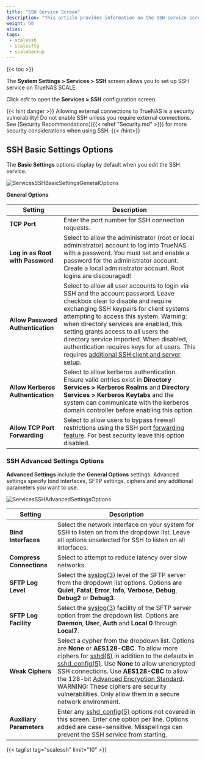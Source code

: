 ```yaml
---
title: "SSH Service Screen"
description: "This article provides information on the SSH service screens and settings."
weight: 60
alias: 
tags:
 - scalessh
 - scalesftp
 - scalebackup
---
```


{{< toc >}}


The **System Settings > Services > SSH** screen allows you to set up SSH service on TrueNAS SCALE.

Click <i class="material-icons" aria-hidden="true" title="Configure">edit</i> to open the **Services > SSH** configuration screen.

{{< hint danger >}}
Allowing external connections to TrueNAS is a security vulnerability!
Do not enable SSH unless you require external connections.
See [Security Recommendations]({{< relref "Security.md" >}}) for more security considerations when using SSH.
{{< /hint>}}
## SSH Basic Settings Options

The **Basic Settings** options display by default when you edit the SSH service. 

![ServicesSSHBasicSettingsGeneralOptions](/images/SCALE/22.12/ServicesSSHBasicSettingsGeneralOptions.png "SSH Basic Settings General Options")

**General Options**

| Setting | Description |
|---------|-------------|
| **TCP Port** | Enter the port number for SSH connection requests. |
| **Log in as Root with Password** | Select to allow the administrator (root or local administrator) account to log into TrueNAS with a password. You must set and enable a password for the administrator account. Create a local administrator account. Root logins are discouraged! |
| **Allow Password Authentication** | Select to allow all user accounts to login via SSH and the account password. Leave checkbox clear to disable and require exchanging SSH keypairs for client systems attempting to access this system. Warning: when directory services are enabled, this setting grants access to all users the directory service imported. When disabled, authentication requires keys for all users. This requires [additional SSH client and server setup](http://the.earth.li/~sgtatham/putty/0.55/htmldoc/Chapter8.html). |
| **Allow Kerberos Authentication** | Select to allow kerberos authentication. Ensure valid entries exist in **Directory Services > Kerberos Realms** and **Directory Services > Kerberos Keytabs** and the system can communicate with the kerberos domain controller before enabling this option. |
| **Allow TCP Port Forwarding** | Select to allow users to bypass firewall restrictions using the SSH port [forwarding feature](https://www.symantec.com/connect/articles/ssh-port-forwarding). For best security leave this option disabled. |

### SSH Advanced Settings Options
**Advanced Settings** include the **General Options** settings. Advanced settings specify bind interfaces, SFTP settings, ciphers and any additional parameters you want to use.

![ServicesSSHAdvancedSettingsOptions](/images/SCALE/22.12/ServicesSSHAdvancedSettingsOptions.png "SSH Advanced Settings Options")

| Setting | Description |
|---------|-------------|
| **Bind Interfaces** | Select the network interface on your system for SSH to listen on from the dropdown list. Leave all options unselected for SSH to listen on all interfaces. |
| **Compress Connections** | Select to attempt to reduce latency over slow networks. |
| **SFTP Log Level** | Select the [syslog(3)](https://manpages.debian.org/bullseye/manpages-dev/syslog.3.en.html) level of the SFTP server from the dropdown list options. Options are **Quiet**, **Fatal**, **Error**, **Info**, **Verbose**, **Debug**, **Debug2** or **Debug3**. |
| **SFTP Log Facility** | Select the [syslog(3)](https://www.freebsd.org/cgi/man.cgi?query=syslog) facility of the SFTP server option from the dropdown list. Options are **Daemon**, **User**, **Auth** and **Local 0** through **Local7**. |
| **Weak Ciphers** | Select a cypher from the dropdown list. Options are **None** or **AES128-CBC**. To allow more ciphers for [sshd(8)](https://www.freebsd.org/cgi/man.cgi?query=sshd) in addition to the defaults in [sshd_config(5)](https://www.freebsd.org/cgi/man.cgi?query=sshd_config). Use **None** to allow unencrypted SSH connections. Use **AES128-CBC** to allow the 128-bit [Advanced Encryption Standard](https://nvlpubs.nist.gov/nistpubs/FIPS/NIST.FIPS.197.pdf).<br>  WARNING: These ciphers are security vulnerabilities. Only allow them in a secure network environment. |
| **Auxiliary Parameters** | Enter any [sshd_config(5)](https://manpages.debian.org/bullseye/openssh-server/sshd_config.5.en.html) options not covered in this screen. Enter one option per line. Options added are case-sensitive. Misspellings can prevent the SSH service from starting. |

{{< taglist tag="scalessh" limit="10" >}}
